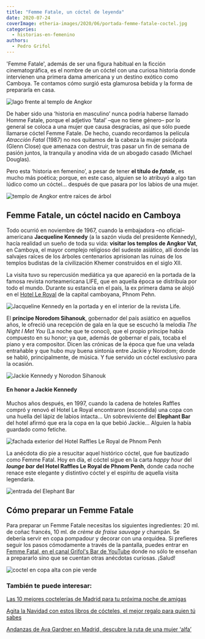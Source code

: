 ```yaml
---
title: "Femme Fatale, un cóctel de leyenda"
date: 2020-07-24
coverImage: etheria-images/2020/06/portada-femme-fatale-coctel.jpg
categories: 
  - historias-en-femenino
authors: 
  - Pedro Grifol
---
```


'Femme Fatale', además de ser una figura habitual en la ficción cinematográfica, es el nombre de un cóctel con una curiosa historia donde intervienen una primera dama americana y un destino exótico como Camboya. Te contamos cómo surgió esta glamurosa bebida y la forma de prepararla en casa.

![lago frente al templo de Angkor](etheria-images/2020/06/Templos-de-Angkor-Vat-camboya.jpg "Templos de Angkor Vat, en Camboya.")

De haber sido una ‘historia en masculino’ nunca podría haberse llamado Homme Fatale, 
porque el adjetivo ‘fatal’ –que no tiene género– por lo general se coloca a una mujer 
que causa desgracias, así que sólo puede llamarse cóctel Femme Fatale. De hecho, cuando 
recordamos la película _Atracción Fatal_ (1987) no nos quitamos de la cabeza la mujer 
psicópata (Glenn Close) que amenaza con destruir, tras pasar un fin de semana de pasión 
juntos, la tranquila y anodina vida de un abogado casado (Michael Douglas). 

Pero esta ‘historia en femenino’, a pesar de tener **el título de _fatale_**, es mucho 
más poética; porque, en este caso, alguien se lo atribuyó a algo tan lúdico como un 
cóctel… después de que pasara por los labios de una mujer. 

![templo de Angkor entre raíces de árbol](etheria-images/2020/06/Camboya-Templo-en-Angkor-Vat.jpg "Los árboles invaden los templos de Angkor Vat. © P. Grifol")

## Femme Fatale, un cóctel nacido en Camboya

Todo ocurrió en noviembre de 1967, cuando la embajadora –no oficial– americana 
**Jacqueline Kennedy** (a la sazón viuda del presidente Kennedy), hacía realidad un 
sueño de toda su vida: **visitar los templos de Angkor Vat**, en Camboya, el mayor 
complejo religioso del sudeste asiático, allí donde las salvajes raíces de los árboles 
centenarios aprisionan las ruinas de los templos budistas de la civilización Khemer 
construidos en el siglo XII. 

La visita tuvo su repercusión mediática ya que apareció en la portada de la famosa 
revista norteamericana LIFE, que en aquella época se distribuía por todo el mundo. 
Durante su estancia en el país, la ex primera dama se alojó en el [Hotel Le 
Royal](http://www.raffles.com/phnom-penh/) de la capital camboyana, Phnom Pehn. 

![Jacqueline Kennedy en la portada y en el interior de la revista Life.](etheria-images/2020/06/revista-life-femme-fatale.jpg "Jacqueline Kennedy en la portada y en el interior de la revista Life.")

El **príncipe Norodom Sihanouk**, gobernador del país asiático en aquellos años, le 
ofreció una recepción de gala en la que se escuchó la melodía _The Night I Met You_ (La 
noche que te conocí), que el propio príncipe había compuesto en su honor; ya que, además 
de gobernar el país, tocaba el piano y era compositor. Dicen las crónicas de la época 
que fue una velada entrañable y que hubo muy buena sintonía entre Jackie y Norodom; 
donde se habló, principalmente, de música. Y fue servido un cóctel exclusivo para la 
ocasión. 

![Jackie Kennedy y Norodon Sihanouk](etheria-images/2020/06/jackie-Kennedy-y-Norodon-Sihanouk.jpg "Jackie Kennedy y Norodon Sihanouk.")

#### En honor a Jackie Kennedy

Muchos años después, en 1997, cuando la cadena de hoteles Raffles compró y renovó el 
Hotel Le Royal encontraron (escondida) una copa con una huella del lápiz de labios 
intacta… Un sobreviviente del **Elephant Bar** del hotel afirmó que era la copa en la 
que bebió Jackie… Alguien la había guardado como fetiche. 

![fachada exterior del Hotel Raffles Le Royal de Phnom Penh](etheria-images/2020/06/Hotel-raffles-le-royal-Phnom-Penh.jpg "Hotel Raffles Le Royal de Phnom Penh. © Pedro Grifol")

La anécdota dio pie a resucitar aquel histórico cóctel, que fue bautizado como Femme 
Fatal. Hoy en día, el cóctel sigue en la carta _happy hour_ del _**lounge bar**_ **del 
Hotel Raffles Le Royal de Phnom Penh**, donde cada noche renace este elegante y 
distintivo cóctel y el espíritu de aquella visita legendaria. 

![entrada del Elephant Bar](etheria-images/2020/06/Elephant-Bar-hotel-raffles-Phnom-Penh.jpg "Elephant Bar del hotel Raffles Le Royal de Phnom Penh. © P. Grifol")

## Cómo preparar un Femme Fatale

Para preparar un Femme Fatale necesitas los siguientes ingredientes: 20 ml. de coñac 
francés, 10 ml. de _crème de fraise sauvage y_ champán. Se debería servir en copa 
pompadour y decorar con una orquídea. Si prefieres seguir los pasos cómodamente a través 
de la pantalla, puedes entrar en [Femme Fatal, en el canal Grifol's Bar de 
YouTube](https://www.youtube.com/watch?v=Q8L2EtJ7oNY&t=294s) donde no sólo te enseñan a 
prepararlo sino que se cuentan otras anécdotas curiosas. ¡Salud! 

![coctel en copa alta con pie verde](etheria-images/2020/06/coctel-Femme-Fatale.jpg "Cóctel Femme Fatale. © Pedro Grifol")

### También te puede interesar:

[Las 10 mejores coctelerías de Madrid para tu próxima noche de 
amigas](https://etheriamagazine.com/2019/10/22/10-mejores-coctelerias-de-madrid-salir-con-amigas/) 

[Agita la Navidad con estos libros de cócteles, el mejor regalo para quien tú 
sabes](https://etheriamagazine.com/2020/11/23/libros-de-cocteleria-un-gran-regalo-navidad/) 

[Andanzas de Ava Gardner en Madrid, descubre la ruta de una mujer 
‘alfa’](https://etheriamagazine.com/2022/01/12/ruta-ava-gardner-en-madrid/)
